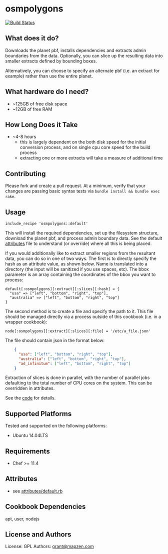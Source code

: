 osmpolygons
===========
[![Build Status](https://circleci.com/gh/mapzen/chef-osmpolygons.svg?style=svg)](https://circleci.com/gh/mapzen/chef-osmpolygons)

What does it do?
----------------
Downloads the planet pbf, installs dependencies and extracts admin boundaries from the data. Optionally, you can slice up the resulting data into smaller extracts defined by bounding boxes.

Alternatively, you can choose to specify an alternate pbf (i.e. an extract for example) rather than use the entire planet.

What hardware do I need?
------------------------
* ~125GB of free disk space
* ~12GB of free RAM

How Long Does it Take
---------------------
* ~4-8 hours
  * this is largely dependent on the both disk speed for the initial conversion process, and on single cpu core speed for the build process
  * extracting one or more extracts will take a measure of additional time

Contributing
------------
Please fork and create a pull request. At a minimum, verify that your changes are passing basic syntax tests via `bundle install && bundle exec rake`.

Usage
-----
    include_recipe 'osmpolygons::default'

This will install the required dependencies, set up the filesystem structure, download the planet pbf,
and process admin boundary data. See the default [attributes](https://github.com/pelias/chef-osmpolygons/blob/master/attributes/default.rb) file to understand (or override) where all this is being placed.

If you would additionally like to extract smaller regions from the resultant data, you can do so in one of two ways. The first is to directly specify the hash as an attribute value, as shown below. Name is translated into a directory (the input will be sanitized if you use spaces, etc). The bbox parameter is an array containing the coordinates of the bbox you want to process:

    default[:osmpolygons][:extract][:slices][:hash] = {
      "usa" => ["left", "bottom", "right", "top"],
      "australia" => ["left", "bottom", "right", "top"]
    }

The second method is to create a file and specify the path to it. This file should be managed directly via a process outside of this cookbook (i.e. in a wrapper cookbook):

    node[:osmpolygons][:extract][:slices][:file] = '/etc/a_file.json'

The file should contain json in the format below:

```json
    {
      "usa": ["left", "bottom", "right", "top"],
      "australia": ["left", "bottom", "right", "top"],
      "ad_infinitum": ["left", "bottom", "right", "top"]
    }
```

Extraction of slices is done in parallel, with the number of parallel jobs defaulting to the total number of CPU cores on the system. This can be overridden in attributes.

See the [code](https://github.com/pelias/chef-osmpolygons/blob/master/recipes/_extract_slices.rb) for details.

Supported Platforms
-------------------
Tested and supported on the following platforms:

* Ubuntu 14.04LTS

Requirements
------------
* Chef >= 11.4

Attributes
----------
* see [attributes/default.rb](https://github.com/mapzen/chef-osmpolygons/blob/master/attributes/default.rb)

Cookbook Dependencies
---------------------
apt, user, nodejs

License and Authors
-------------------
License: GPL
Authors: grant@mapzen.com
